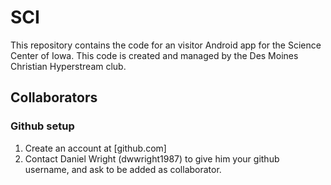 # SCI
This repository contains the code for an visitor Android app for the Science Center of Iowa.  This code is created and managed by the Des Moines Christian Hyperstream club.

## Collaborators
### Github setup
1. Create an account at [github.com]
2. Contact Daniel Wright (dwwright1987) to give him your github username, and ask to be added as collaborator.

